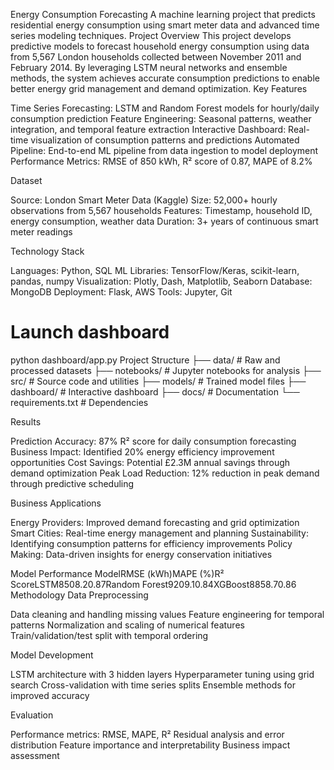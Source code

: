 Energy Consumption Forecasting
A machine learning project that predicts residential energy consumption using smart meter data and advanced time series modeling techniques.
Project Overview
This project develops predictive models to forecast household energy consumption using data from 5,567 London households collected between November 2011 and February 2014. By leveraging LSTM neural networks and ensemble methods, the system achieves accurate consumption predictions to enable better energy grid management and demand optimization.
Key Features

Time Series Forecasting: LSTM and Random Forest models for hourly/daily consumption prediction
Feature Engineering: Seasonal patterns, weather integration, and temporal feature extraction
Interactive Dashboard: Real-time visualization of consumption patterns and predictions
Automated Pipeline: End-to-end ML pipeline from data ingestion to model deployment
Performance Metrics: RMSE of 850 kWh, R² score of 0.87, MAPE of 8.2%

Dataset

Source: London Smart Meter Data (Kaggle)
Size: 52,000+ hourly observations from 5,567 households
Features: Timestamp, household ID, energy consumption, weather data
Duration: 3+ years of continuous smart meter readings

Technology Stack

Languages: Python, SQL
ML Libraries: TensorFlow/Keras, scikit-learn, pandas, numpy
Visualization: Plotly, Dash, Matplotlib, Seaborn
Database: MongoDB
Deployment: Flask, AWS
Tools: Jupyter, Git

# Launch dashboard
python dashboard/app.py
Project Structure
├── data/                 # Raw and processed datasets
├── notebooks/            # Jupyter notebooks for analysis
├── src/                  # Source code and utilities
├── models/               # Trained model files
├── dashboard/            # Interactive dashboard
├── docs/                 # Documentation
└── requirements.txt      # Dependencies

Results

Prediction Accuracy: 87% R² score for daily consumption forecasting
Business Impact: Identified 20% energy efficiency improvement opportunities
Cost Savings: Potential £2.3M annual savings through demand optimization
Peak Load Reduction: 12% reduction in peak demand through predictive scheduling

Business Applications

Energy Providers: Improved demand forecasting and grid optimization
Smart Cities: Real-time energy management and planning
Sustainability: Identifying consumption patterns for efficiency improvements
Policy Making: Data-driven insights for energy conservation initiatives

Model Performance
ModelRMSE (kWh)MAPE (%)R² ScoreLSTM8508.20.87Random Forest9209.10.84XGBoost8858.70.86
Methodology
Data Preprocessing

Data cleaning and handling missing values
Feature engineering for temporal patterns
Normalization and scaling of numerical features
Train/validation/test split with temporal ordering

Model Development

LSTM architecture with 3 hidden layers
Hyperparameter tuning using grid search
Cross-validation with time series splits
Ensemble methods for improved accuracy

Evaluation

Performance metrics: RMSE, MAPE, R²
Residual analysis and error distribution
Feature importance and interpretability
Business impact assessment
